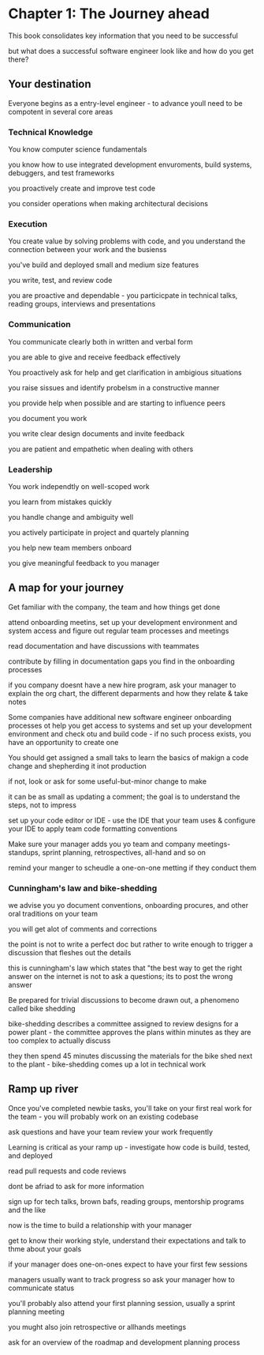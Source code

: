 # Chapter 1: The Journey ahead

This book consolidates key information that you need to be successful

but what does a successful software engineer look like and how do you get there?

## Your destination

Everyone begins as a entry-level engineer - to advance youll need to be compotent in several core areas

### Technical Knowledge

You know computer science fundamentals

you know how to use integrated development envuroments, build systems, debuggers, and test frameworks

you proactively create and improve test code

you consider operations when making architectural decisions

### Execution

You create value by solving problems with code, and you understand the connection between your work and the busienss

you've build and deployed small and medium size features

you write, test, and review code

you are proactive and dependable - you particicpate in technical talks, reading groups, interviews and presentations

### Communication

You communicate clearly both in written and verbal form

you are able to give and receive feedback effectively

You proactively ask for help and get clarification in ambigious situations

you raise sissues and identify probelsm in a constructive manner

you provide help when possible and are starting to influence peers

you document you work

you write clear design documents and invite feedback 

you are patient and empathetic when dealing with others

### Leadership

You work independtly on well-scoped work 

you learn from mistakes quickly

you handle change and ambiguity well

you actively participate in project and quartely planning

you help new team members onboard

you give meaningful feedback to you manager

## A map for your journey

Get familiar with the company, the team and how things get done

attend onboarding meetins, set up your development environment and system access and figure out regular team processes and meetings

read documentation and have discussions with teammates

contribute by filling in documentation gaps you find in the onboarding processes

if you company doesnt have a new hire program, ask your manager to explain the org chart, the different deparments and how they relate & take notes

Some companies have additional new software engineer onboarding processes ot help you get access to systems and set up your development environment and check otu and build code - if no such process exists, you have an opportunity to create one

You should get assigned a small taks to learn the basics of makign a code change and shepherding it inot production

if not, look or ask for some useful-but-minor change to make 

it can be as small as updating a comment; the goal is to understand the steps, not to impress

set up your code editor or IDE - use the IDE that your team uses & configure your IDE to apply team code formatting conventions

Make sure your manager adds you yo team and company meetings-standups, sprint planning, retrospectives, all-hand and so on

remind your manger to scheudle a one-on-one metting if they conduct them

### Cunningham's law and bike-shedding

we advise you yo document conventions, onboarding procures, and other oral traditions on your team

you will get alot of comments and corrections 

the point is not to write a perfect doc but rather to write enough to trigger a discussion that fleshes out the details

this is cunningham's law which states that "the best way to get the right answer on the internet is not to ask a questions; its to post the wrong answer

Be prepared for trivial discussions to become drawn out, a phenomeno called bike shedding

bike-shedding describes a committee assigned to review designs for a power plant - the committee approves the plans within minutes as they are too complex to actually discuss

they then spend 45 minutes discussing the materials for the bike shed next to the plant - bike-shedding comes up a lot in technical work

## Ramp up river

Once you've completed newbie tasks, you'll take on your first real work for the team - you will probably work on an existing codebase

ask questions and have your team review your work frequently

Learning is critical as your ramp up - investigate how code is build, tested, and deployed

read pull requests and code reviews

dont be afriad to ask for more information

sign up for tech talks, brown bafs, reading groups, mentorship programs and the like

now is the time to build a relationship with your manager

get to know their working style, understand their expectations and talk to thme about your goals

if your manager does one-on-ones expect to have your first few sessions 

managers usually want to track progress so ask your manager how to communicate status

you'll probably also attend your first planning session, usually a sprint planning meeting

you mught also join retrospective or allhands meetings

ask for an overview of the roadmap and development planning process

